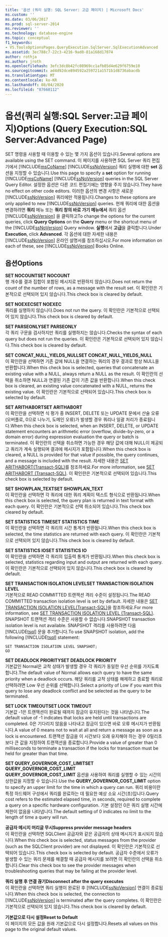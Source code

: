 ```yaml
---
title: '옵션 (쿼리 실행: SQL Server: 고급 페이지) | Microsoft Docs'
ms.custom: ''
ms.date: 03/06/2017
ms.prod: sql-server-2014
ms.reviewer: ''
ms.technology: database-engine
ms.topic: conceptual
f1_keywords:
- VS.ToolsOptionsPages.QueryExecution.SqlServer.SqlExecutionAdvanced
ms.assetid: 3ec788c7-22c3-4216-9ad0-81a168d17074
author: rothja
ms.author: jroth
ms.openlocfilehash: 3efc3dc8b42fc08969cc1afb85d4e629f6759e10
ms.sourcegitcommit: ad4d92dce894592a259721a1571b1d8736abacdb
ms.translationtype: MT
ms.contentlocale: ko-KR
ms.lasthandoff: 08/04/2020
ms.locfileid: "87660112"
---
```

# <a name="options-query-executionsql-serveradvanced-page"></a><span data-ttu-id="37a1d-102">옵션(쿼리 실행:SQL Server:고급 페이지)</span><span class="sxs-lookup"><span data-stu-id="37a1d-102">Options (Query Execution:SQL Server:Advanced Page)</span></span>
  <span data-ttu-id="37a1d-103">SET 명령을 사용할 때 이용할 수 있는 몇 가지 옵션이 있습니다.</span><span class="sxs-lookup"><span data-stu-id="37a1d-103">Several options are available using the SET command.</span></span> <span data-ttu-id="37a1d-104">이 페이지를 사용하면 SQL Server 쿼리 편집기에서 [!INCLUDE[msCoName](../includes/msconame-md.md)] [!INCLUDE[ssNoVersion](../includes/ssnoversion-md.md)] 쿼리 실행에 대한 **set** 옵션을 지정할 수 있습니다.</span><span class="sxs-lookup"><span data-stu-id="37a1d-104">Use this page to specify a **set** option for running [!INCLUDE[msCoName](../includes/msconame-md.md)] [!INCLUDE[ssNoVersion](../includes/ssnoversion-md.md)] queries in the SQL Server Query Editor.</span></span> <span data-ttu-id="37a1d-105">설정한 옵션은 다른 코드 편집기에는 영향을 주지 않습니다.</span><span class="sxs-lookup"><span data-stu-id="37a1d-105">They have no effect on other code editors.</span></span> <span data-ttu-id="37a1d-106">이러한 옵션의 변경 사항은 새로운 [!INCLUDE[ssNoVersion](../includes/ssnoversion-md.md)] 쿼리에만 적용됩니다.</span><span class="sxs-lookup"><span data-stu-id="37a1d-106">Changes to these options are only applied to new [!INCLUDE[ssNoVersion](../includes/ssnoversion-md.md)] queries.</span></span> <span data-ttu-id="37a1d-107">현재 쿼리에 대한 옵션을 변경하려면 **쿼리** 메뉴 또는 **쿼리 창의 바로 가기 메뉴에서** 쿼리 옵션 [!INCLUDE[ssNoVersion](../includes/ssnoversion-md.md)] 을 클릭하고</span><span class="sxs-lookup"><span data-stu-id="37a1d-107">To change the options for the current queries, click **Query Options** on the **Query** menu or the shortcut menu of the [!INCLUDE[ssNoVersion](../includes/ssnoversion-md.md)] Query window.</span></span> <span data-ttu-id="37a1d-108">**실행**에서 **고급**을 클릭합니다.</span><span class="sxs-lookup"><span data-stu-id="37a1d-108">Under **Execution**, click **Advanced**.</span></span> <span data-ttu-id="37a1d-109">각 옵션에 대한 자세한 내용은 [!INCLUDE[ssNoVersion](../includes/ssnoversion-md.md)] 온라인 설명서를 참조하십시오.</span><span class="sxs-lookup"><span data-stu-id="37a1d-109">For more information on each of these, see [!INCLUDE[ssNoVersion](../includes/ssnoversion-md.md)] Books Online.</span></span>  
  
## <a name="options"></a><span data-ttu-id="37a1d-110">옵션</span><span class="sxs-lookup"><span data-stu-id="37a1d-110">Options</span></span>  
 <span data-ttu-id="37a1d-111">**SET NOCOUNT**</span><span class="sxs-lookup"><span data-stu-id="37a1d-111">**SET NOCOUNT**</span></span>  
 <span data-ttu-id="37a1d-112">행 개수를 결과 집합이 포함된 메시지로 반환하지 않습니다.</span><span class="sxs-lookup"><span data-stu-id="37a1d-112">Does not return the count of the number of rows, as a message with the result set.</span></span> <span data-ttu-id="37a1d-113">이 확인란은 기본적으로 선택되어 있지 않습니다.</span><span class="sxs-lookup"><span data-stu-id="37a1d-113">This check box is cleared by default.</span></span>  
  
 <span data-ttu-id="37a1d-114">**SET NOEXEC**</span><span class="sxs-lookup"><span data-stu-id="37a1d-114">**SET NOEXEC**</span></span>  
 <span data-ttu-id="37a1d-115">쿼리를 실행하지 않습니다.</span><span class="sxs-lookup"><span data-stu-id="37a1d-115">Does not run the query.</span></span> <span data-ttu-id="37a1d-116">이 확인란은 기본적으로 선택되어 있지 않습니다.</span><span class="sxs-lookup"><span data-stu-id="37a1d-116">This check box is cleared by default.</span></span>  
  
 <span data-ttu-id="37a1d-117">**SET PARSEONLY**</span><span class="sxs-lookup"><span data-stu-id="37a1d-117">**SET PARSEONLY**</span></span>  
 <span data-ttu-id="37a1d-118">각 쿼리 구문을 검사하지만 쿼리를 실행하지는 않습니다.</span><span class="sxs-lookup"><span data-stu-id="37a1d-118">Checks the syntax of each query but does not run the queries.</span></span> <span data-ttu-id="37a1d-119">이 확인란은 기본적으로 선택되어 있지 않습니다.</span><span class="sxs-lookup"><span data-stu-id="37a1d-119">This check box is cleared by default.</span></span>  
  
 <span data-ttu-id="37a1d-120">**SET CONCAT_NULL_YIELDS_NULL**</span><span class="sxs-lookup"><span data-stu-id="37a1d-120">**SET CONCAT_NULL_YIELDS_NULL**</span></span>  
 <span data-ttu-id="37a1d-121">이 확인란을 선택하면 기존 값에 NULL을 연결하는 쿼리의 경우 결과로 항상 NULL을 반환합니다.</span><span class="sxs-lookup"><span data-stu-id="37a1d-121">When this check box is selected, queries that concatenate an existing value with a NULL, always return a NULL as the result.</span></span> <span data-ttu-id="37a1d-122">이 확인란의 선택을 취소하면 NULL과 연결된 기존 값이 기존 값을 반환합니다.</span><span class="sxs-lookup"><span data-stu-id="37a1d-122">When this check box is cleared, an existing value concatenated with a NULL, returns the existing value.</span></span> <span data-ttu-id="37a1d-123">이 확인란은 기본적으로 선택되어 있습니다.</span><span class="sxs-lookup"><span data-stu-id="37a1d-123">This check box is selected by default.</span></span>  
  
 <span data-ttu-id="37a1d-124">**SET ARITHABORT**</span><span class="sxs-lookup"><span data-stu-id="37a1d-124">**SET ARITHABORT**</span></span>  
 <span data-ttu-id="37a1d-125">이 확인란을 선택하면 식 평가 중 INSERT, DELETE 또는 UPDATE 문에서 산술 오류(오버플로, 0으로 나누기, 도메인 오류)가 발생할 경우 쿼리나 일괄 처리가 종료됩니다.</span><span class="sxs-lookup"><span data-stu-id="37a1d-125">When this check box is selected, when an INSERT, DELETE, or UPDATE statement encounters an arithmetic error (overflow, divide-by-zero, or a domain error) during expression evaluation the query or batch is terminated.</span></span> <span data-ttu-id="37a1d-126">이 확인란의 선택을 취소하면 가능한 경우 해당 값에 대해 NULL이 제공되고 쿼리가 계속 실행되며 결과에 메시지가 포함됩니다.</span><span class="sxs-lookup"><span data-stu-id="37a1d-126">When this check box is cleared, a NULL is provided for that value if possible, the query continues, and a message is included with the result.</span></span> <span data-ttu-id="37a1d-127">자세한 내용은 [SET ARITHABORT&#40;Transact-SQL&#41;](/sql/t-sql/statements/set-arithabort-transact-sql)를 참조하세요.</span><span class="sxs-lookup"><span data-stu-id="37a1d-127">For more information, see [SET ARITHABORT &#40;Transact-SQL&#41;](/sql/t-sql/statements/set-arithabort-transact-sql).</span></span> <span data-ttu-id="37a1d-128">이 확인란은 기본적으로 선택되어 있습니다.</span><span class="sxs-lookup"><span data-stu-id="37a1d-128">This check box is selected by default.</span></span>  
  
 <span data-ttu-id="37a1d-129">**SET SHOWPLAN_TEXT**</span><span class="sxs-lookup"><span data-stu-id="37a1d-129">**SET SHOWPLAN_TEXT**</span></span>  
 <span data-ttu-id="37a1d-130">이 확인란을 선택하면 각 쿼리에 대한 쿼리 계획이 텍스트 형식으로 반환됩니다.</span><span class="sxs-lookup"><span data-stu-id="37a1d-130">When this check box is selected, the query plan is returned in text format with each query.</span></span> <span data-ttu-id="37a1d-131">이 확인란은 기본적으로 선택 취소되어 있습니다.</span><span class="sxs-lookup"><span data-stu-id="37a1d-131">This check box cleared by default.</span></span>  
  
 <span data-ttu-id="37a1d-132">**SET STATISTICS TIME**</span><span class="sxs-lookup"><span data-stu-id="37a1d-132">**SET STATISTICS TIME**</span></span>  
 <span data-ttu-id="37a1d-133">이 확인란을 선택하면 각 쿼리의 시간 통계가 반환됩니다.</span><span class="sxs-lookup"><span data-stu-id="37a1d-133">When this check box is selected, the time statistics are returned with each query.</span></span> <span data-ttu-id="37a1d-134">이 확인란은 기본적으로 선택되어 있지 않습니다.</span><span class="sxs-lookup"><span data-stu-id="37a1d-134">This check box is cleared by default.</span></span>  
  
 <span data-ttu-id="37a1d-135">**SET STATISTICS IO**</span><span class="sxs-lookup"><span data-stu-id="37a1d-135">**SET STATISTICS IO**</span></span>  
 <span data-ttu-id="37a1d-136">이 확인란을 선택하면 각 쿼리의 입출력 통계가 반환됩니다.</span><span class="sxs-lookup"><span data-stu-id="37a1d-136">When this check box is selected, statistics regarding input and output are returned with each query.</span></span> <span data-ttu-id="37a1d-137">이 확인란은 기본적으로 선택되어 있지 않습니다.</span><span class="sxs-lookup"><span data-stu-id="37a1d-137">This check box is cleared by default.</span></span>  
  
 <span data-ttu-id="37a1d-138">**SET TRANSACTION ISOLATION LEVEL**</span><span class="sxs-lookup"><span data-stu-id="37a1d-138">**SET TRANSACTION ISOLATION LEVEL**</span></span>  
 <span data-ttu-id="37a1d-139">기본적으로 READ COMMITTED 트랜잭션 격리 수준이 설정됩니다.</span><span class="sxs-lookup"><span data-stu-id="37a1d-139">The READ COMMITTED transaction isolation level is set by default.</span></span> <span data-ttu-id="37a1d-140">자세한 내용은 [SET TRANSACTION ISOLATION LEVEL&#40;Transact-SQL&#41;](/sql/t-sql/statements/set-transaction-isolation-level-transact-sql)을 참조하세요.</span><span class="sxs-lookup"><span data-stu-id="37a1d-140">For more information, see [SET TRANSACTION ISOLATION LEVEL &#40;Transact-SQL&#41;](/sql/t-sql/statements/set-transaction-isolation-level-transact-sql).</span></span> <span data-ttu-id="37a1d-141">SNAPSHOT 트랜잭션 격리 수준은 사용할 수 없습니다.</span><span class="sxs-lookup"><span data-stu-id="37a1d-141">SNAPSHOT transaction isolation level is not available.</span></span> <span data-ttu-id="37a1d-142">SNAPSHOT 격리를 사용하려면 다음 [!INCLUDE[tsql](../includes/tsql-md.md)] 문을 추가합니다.</span><span class="sxs-lookup"><span data-stu-id="37a1d-142">To use SNAPSHOT isolation, add the following [!INCLUDE[tsql](../includes/tsql-md.md)] statement:</span></span>  
  
```  
SET TRANSACTION ISOLATION LEVEL SNAPSHOT;  
GO  
```  
  
 <span data-ttu-id="37a1d-143">**SET DEADLOCK PRIORITY**</span><span class="sxs-lookup"><span data-stu-id="37a1d-143">**SET DEADLOCK PRIORITY**</span></span>  
 <span data-ttu-id="37a1d-144">기본값인 Normal은 교착 상태가 발생할 경우 각 쿼리가 동일한 우선 순위를 가지도록 합니다.</span><span class="sxs-lookup"><span data-stu-id="37a1d-144">The default value of Normal allows each query to have the same priority when a deadlock occurs.</span></span> <span data-ttu-id="37a1d-145">해당 쿼리를 교착 상태를 해제하고 종료할 쿼리로 선택하려면 Low 우선 순위를 선택합니다.</span><span class="sxs-lookup"><span data-stu-id="37a1d-145">Select a priority of Low if you want this query to lose any deadlock conflict and be selected as the query to be terminated.</span></span>  
  
 <span data-ttu-id="37a1d-146">**SET LOCK TIMEOUT**</span><span class="sxs-lookup"><span data-stu-id="37a1d-146">**SET LOCK TIMEOUT**</span></span>  
 <span data-ttu-id="37a1d-147">기본값 -1은 트랜잭션이 완료될 때까지 잠금이 유지된다는 것을 나타냅니다.</span><span class="sxs-lookup"><span data-stu-id="37a1d-147">The default value of -1 indicates that locks are held until transactions are completed.</span></span> <span data-ttu-id="37a1d-148">0은 기다리지 않음을 나타내고 잠금이 있으면 바로 오류 메시지가 반환됩니다.</span><span class="sxs-lookup"><span data-stu-id="37a1d-148">A value of 0 means not to wait at all and return a message as soon as a lock is encountered.</span></span> <span data-ttu-id="37a1d-149">트랜잭션 잠금을 이 시간보다 오래 유지해야 하는 경우 0밀리초보다 큰 값을 지정하여 트랜잭션을 종료합니다.</span><span class="sxs-lookup"><span data-stu-id="37a1d-149">Provide a value of greater than 0 milliseconds to terminate a transaction if the locks for transaction must be held for greater than that time.</span></span>  
  
 <span data-ttu-id="37a1d-150">**SET QUERY_GOVERNOR_COST_LIMIT**</span><span class="sxs-lookup"><span data-stu-id="37a1d-150">**SET QUERY_GOVERNOR_COST_LIMIT**</span></span>  
 <span data-ttu-id="37a1d-151">**QUERY_GOVERNOR_COST_LIMIT** 옵션을 사용하여 쿼리를 실행할 수 있는 시간의 상한값을 지정할 수 있습니다.</span><span class="sxs-lookup"><span data-stu-id="37a1d-151">Use the **QUERY_GOVERNOR_COST_LIMIT** option to specify an upper limit for the time in which a query can run.</span></span> <span data-ttu-id="37a1d-152">쿼리 비용이란 특정 하드웨어 구성에서 쿼리를 완료하는 데 필요한 예상 소요 시간(초)입니다.</span><span class="sxs-lookup"><span data-stu-id="37a1d-152">Query cost refers to the estimated elapsed time, in seconds, required to complete a query on a specific hardware configuration.</span></span> <span data-ttu-id="37a1d-153">기본 설정인 0은 쿼리 실행 시간에 제한이 없음을 나타냅니다.</span><span class="sxs-lookup"><span data-stu-id="37a1d-153">The default setting of 0 indicates no limit to the length of time a query will run.</span></span>  
  
 <span data-ttu-id="37a1d-154">**공급자 메시지 머리글 무시**</span><span class="sxs-lookup"><span data-stu-id="37a1d-154">**Suppress provider message headers**</span></span>  
 <span data-ttu-id="37a1d-155">이 확인란을 선택하면 SQLClient 공급자와 같은 공급자의 상태 메시지가 표시되지 않습니다.</span><span class="sxs-lookup"><span data-stu-id="37a1d-155">When this check box is selected, status messages from the provider (such as the SQLClient provider) are not displayed.</span></span> <span data-ttu-id="37a1d-156">이 확인란은 기본적으로 선택되어 있습니다.</span><span class="sxs-lookup"><span data-stu-id="37a1d-156">This check box is selected by default.</span></span> <span data-ttu-id="37a1d-157">공급자 수준에서 오류가 발생할 수 있는 쿼리 문제를 해결할 때 공급자 메시지를 보려면 이 확인란의 선택을 취소합니다.</span><span class="sxs-lookup"><span data-stu-id="37a1d-157">Clear this check box to see the provider messages when troubleshooting queries that may be failing at the provider level.</span></span>  
  
 <span data-ttu-id="37a1d-158">**쿼리 실행 후 연결 끊기**</span><span class="sxs-lookup"><span data-stu-id="37a1d-158">**Disconnect after the query executes**</span></span>  
 <span data-ttu-id="37a1d-159">이 확인란을 선택하면 쿼리 실행이 완료된 후 [!INCLUDE[ssNoVersion](../includes/ssnoversion-md.md)] 연결이 종료됩니다.</span><span class="sxs-lookup"><span data-stu-id="37a1d-159">When this check box is selected, the connection to [!INCLUDE[ssNoVersion](../includes/ssnoversion-md.md)] is terminated after the query completes.</span></span> <span data-ttu-id="37a1d-160">이 확인란은 기본적으로 선택되어 있지 않습니다.</span><span class="sxs-lookup"><span data-stu-id="37a1d-160">This check box is cleared by default.</span></span>  
  
 <span data-ttu-id="37a1d-161">**기본값으로 다시 설정**</span><span class="sxs-lookup"><span data-stu-id="37a1d-161">**Reset to Default**</span></span>  
 <span data-ttu-id="37a1d-162">이 페이지의 모든 값을 원래 기본값으로 다시 설정합니다.</span><span class="sxs-lookup"><span data-stu-id="37a1d-162">Resets all values on this page to the original default values.</span></span>  
  
  
